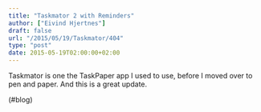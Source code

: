 ```yaml
---
title: "Taskmator 2 with Reminders"
author: ["Eivind Hjertnes"]
draft: false
url: "/2015/05/19/Taskmator/404"
type: "post"
date: 2015-05-19T02:00:00+02:00
---
```


Taskmator is one the TaskPaper app I used to use, before I moved over to
pen and paper. And this is a great update.

(#blog)
